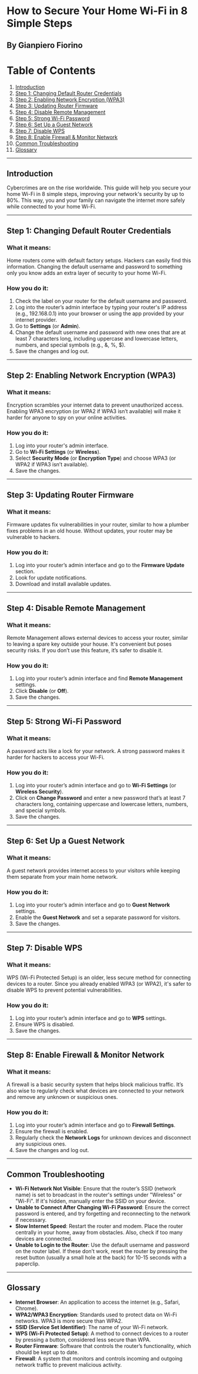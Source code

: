 # How to Secure Your Home Wi-Fi in 8 Simple Steps

**By Gianpiero Fiorino**
--- 
# Table of Contents

1. [Introduction](#introduction)
2. [Step 1: Changing Default Router Credentials](#step-1-changing-default-router-credentials)
3. [Step 2: Enabling Network Encryption (WPA3)](#step-2-enabling-network-encryption-wpa3)
4. [Step 3: Updating Router Firmware](#step-3-updating-router-firmware)
5. [Step 4: Disable Remote Management](#step-4-disable-remote-management)
6. [Step 5: Strong Wi-Fi Password](#step-5-strong-wi-fi-password)
7. [Step 6: Set Up a Guest Network](#step-6-set-up-a-guest-network)
8. [Step 7: Disable WPS](#step-7-disable-wps)
9. [Step 8: Enable Firewall & Monitor Network](#step-8-enable-firewall--monitor-network)
10. [Common Troubleshooting](#common-troubleshooting)
11. [Glossary](#glossary)
---

## Introduction

Cybercrimes are on the rise worldwide. This guide will help you secure your home Wi-Fi in 8 simple steps, improving your network's security by up to 80%. This way, you and your family can navigate the internet more safely while connected to your home Wi-Fi.

---

## Step 1: Changing Default Router Credentials

### What it means:
Home routers come with default factory setups. Hackers can easily find this information. Changing the default username and password to something only you know adds an extra layer of security to your home Wi-Fi.

### How you do it:
1. Check the label on your router for the default username and password.
2. Log into the router’s admin interface by typing your router's IP address (e.g., 192.168.0.1) into your browser or using the app provided by your internet provider.
3. Go to **Settings** (or **Admin**).
4. Change the default username and password with new ones that are at least 7 characters long, including uppercase and lowercase letters, numbers, and special symbols (e.g., &, %, $).
5. Save the changes and log out.

---

## Step 2: Enabling Network Encryption (WPA3)

### What it means:
Encryption scrambles your internet data to prevent unauthorized access. Enabling WPA3 encryption (or WPA2 if WPA3 isn’t available) will make it harder for anyone to spy on your online activities.

### How you do it:
1. Log into your router's admin interface.
2. Go to **Wi-Fi Settings** (or **Wireless**).
3. Select **Security Mode** (or **Encryption Type**) and choose WPA3 (or WPA2 if WPA3 isn’t available).
4. Save the changes.

---

## Step 3: Updating Router Firmware

### What it means:
Firmware updates fix vulnerabilities in your router, similar to how a plumber fixes problems in an old house. Without updates, your router may be vulnerable to hackers.

### How you do it:
1. Log into your router’s admin interface and go to the **Firmware Update** section.
2. Look for update notifications.
3. Download and install available updates.

---

## Step 4: Disable Remote Management

### What it means:
Remote Management allows external devices to access your router, similar to leaving a spare key outside your house. It's convenient but poses security risks. If you don’t use this feature, it’s safer to disable it.

### How you do it:
1. Log into your router’s admin interface and find **Remote Management** settings.
2. Click **Disable** (or **Off**).
3. Save the changes.

---

## Step 5: Strong Wi-Fi Password

### What it means:
A password acts like a lock for your network. A strong password makes it harder for hackers to access your Wi-Fi.

### How you do it:
1. Log into your router’s admin interface and go to **Wi-Fi Settings** (or **Wireless Security**).
2. Click on **Change Password** and enter a new password that’s at least 7 characters long, containing uppercase and lowercase letters, numbers, and special symbols.
3. Save the changes.

---

## Step 6: Set Up a Guest Network

### What it means:
A guest network provides internet access to your visitors while keeping them separate from your main home network.

### How you do it:
1. Log into your router’s admin interface and go to **Guest Network** settings.
2. Enable the **Guest Network** and set a separate password for visitors.
3. Save the changes.

---

## Step 7: Disable WPS

### What it means:
WPS (Wi-Fi Protected Setup) is an older, less secure method for connecting devices to a router. Since you already enabled WPA3 (or WPA2), it's safer to disable WPS to prevent potential vulnerabilities.

### How you do it:
1. Log into your router’s admin interface and go to **WPS** settings.
2. Ensure WPS is disabled.
3. Save the changes.

---

## Step 8: Enable Firewall & Monitor Network

### What it means:
A firewall is a basic security system that helps block malicious traffic. It’s also wise to regularly check what devices are connected to your network and remove any unknown or suspicious ones.

### How you do it:
1. Log into your router’s admin interface and go to **Firewall Settings**.
2. Ensure the firewall is enabled.
3. Regularly check the **Network Logs** for unknown devices and disconnect any suspicious ones.
4. Save the changes and log out.

---

## Common Troubleshooting

- **Wi-Fi Network Not Visible**: Ensure that the router’s SSID (network name) is set to broadcast in the router's settings under "Wireless" or "Wi-Fi". If it's hidden, manually enter the SSID on your device.
- **Unable to Connect After Changing Wi-Fi Password**: Ensure the correct password is entered, and try forgetting and reconnecting to the network if necessary.
- **Slow Internet Speed**: Restart the router and modem. Place the router centrally in your home, away from obstacles. Also, check if too many devices are connected.
- **Unable to Login to the Router**: Use the default username and password on the router label. If these don’t work, reset the router by pressing the reset button (usually a small hole at the back) for 10-15 seconds with a paperclip.

---

## Glossary

- **Internet Browser**: An application to access the internet (e.g., Safari, Chrome).
- **WPA2/WPA3 Encryption**: Standards used to protect data on Wi-Fi networks. WPA3 is more secure than WPA2.
- **SSID (Service Set Identifier)**: The name of your Wi-Fi network.
- **WPS (Wi-Fi Protected Setup)**: A method to connect devices to a router by pressing a button, considered less secure than WPA.
- **Router Firmware**: Software that controls the router’s functionality, which should be kept up to date.
- **Firewall**: A system that monitors and controls incoming and outgoing network traffic to prevent malicious activity.
